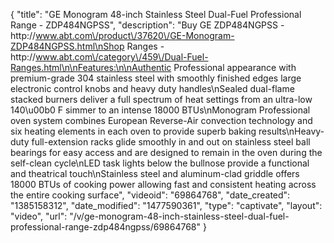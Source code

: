 {
    "title": "GE Monogram 48-inch Stainless Steel Dual-Fuel Professional Range - ZDP484NGPSS",
    "description": "Buy GE ZDP484NGPSS - http:\/\/www.abt.com\/product\/37620\/GE-Monogram-ZDP484NGPSS.html\nShop Ranges - http:\/\/www.abt.com\/category\/459\/Dual-Fuel-Ranges.html\n\nFeatures:\n\nAuthentic Professional appearance with premium-grade 304 stainless steel with smoothly finished edges large electronic control knobs and heavy duty handles\nSealed dual-flame stacked burners deliver a full spectrum of heat settings from an ultra-low 140\u00b0 F simmer to an intense 18000 BTUs\nMonogram Professional oven system combines European Reverse-Air convection technology and six heating elements in each oven to provide superb baking results\nHeavy-duty full-extension racks glide smoothly in and out on stainless steel ball bearings for easy access and are designed to remain in the oven during the self-clean cycle\nLED task lights below the bullnose provide a functional and theatrical touch\nStainless steel and aluminum-clad griddle offers 18000 BTUs of cooking power allowing fast and consistent heating across the entire cooking surface",
    "videoid": "69864768",
    "date_created": "1385158312",
    "date_modified": "1477590361",
    "type": "captivate",
    "layout": "video",
    "url": "\/v\/ge-monogram-48-inch-stainless-steel-dual-fuel-professional-range-zdp484ngpss\/69864768"
}